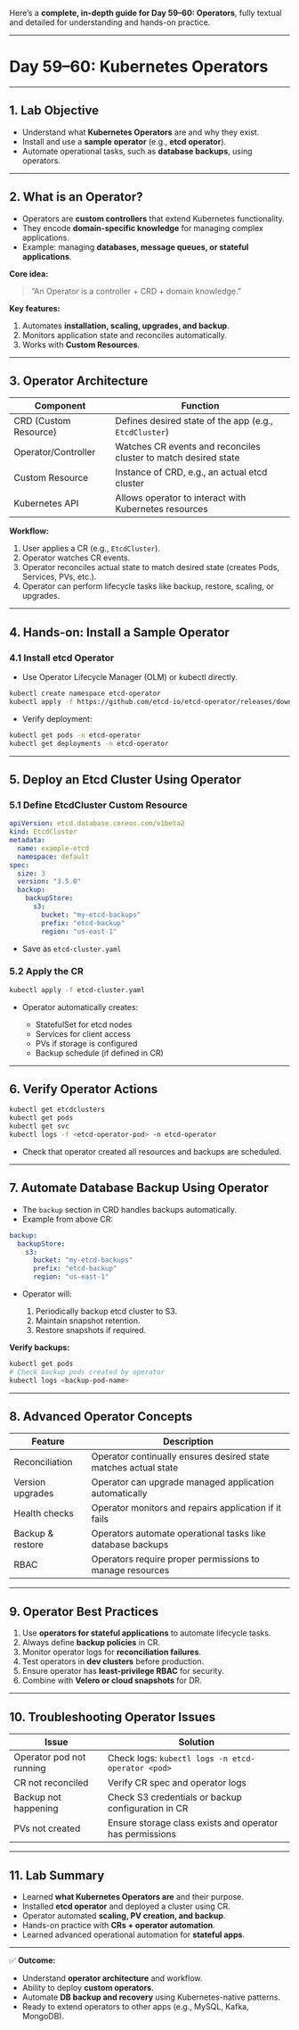 Here’s a **complete, in-depth guide for Day 59–60: Operators**, fully textual and detailed for understanding and hands-on practice.

---

# **Day 59–60: Kubernetes Operators**

---

## **1. Lab Objective**

* Understand what **Kubernetes Operators** are and why they exist.
* Install and use a **sample operator** (e.g., **etcd operator**).
* Automate operational tasks, such as **database backups**, using operators.

---

## **2. What is an Operator?**

* Operators are **custom controllers** that extend Kubernetes functionality.
* They encode **domain-specific knowledge** for managing complex applications.
* Example: managing **databases, message queues, or stateful applications**.

**Core idea:**

> “An Operator is a controller + CRD + domain knowledge.”

**Key features:**

1. Automates **installation, scaling, upgrades, and backup**.
2. Monitors application state and reconciles automatically.
3. Works with **Custom Resources**.

---

## **3. Operator Architecture**

| Component             | Function                                                        |
| --------------------- | --------------------------------------------------------------- |
| CRD (Custom Resource) | Defines desired state of the app (e.g., `EtcdCluster`)          |
| Operator/Controller   | Watches CR events and reconciles cluster to match desired state |
| Custom Resource       | Instance of CRD, e.g., an actual etcd cluster                   |
| Kubernetes API        | Allows operator to interact with Kubernetes resources           |

**Workflow:**

1. User applies a CR (e.g., `EtcdCluster`).
2. Operator watches CR events.
3. Operator reconciles actual state to match desired state (creates Pods, Services, PVs, etc.).
4. Operator can perform lifecycle tasks like backup, restore, scaling, or upgrades.

---

## **4. Hands-on: Install a Sample Operator**

### **4.1 Install etcd Operator**

* Use Operator Lifecycle Manager (OLM) or kubectl directly.

```bash
kubectl create namespace etcd-operator
kubectl apply -f https://github.com/etcd-io/etcd-operator/releases/download/v0.9.4/etcd-operator.yaml
```

* Verify deployment:

```bash
kubectl get pods -n etcd-operator
kubectl get deployments -n etcd-operator
```

---

## **5. Deploy an Etcd Cluster Using Operator**

### **5.1 Define EtcdCluster Custom Resource**

```yaml
apiVersion: etcd.database.coreos.com/v1beta2
kind: EtcdCluster
metadata:
  name: example-etcd
  namespace: default
spec:
  size: 3
  version: "3.5.0"
  backup:
    backupStore:
      s3:
        bucket: "my-etcd-backups"
        prefix: "etcd-backup"
        region: "us-east-1"
```

* Save as `etcd-cluster.yaml`

### **5.2 Apply the CR**

```bash
kubectl apply -f etcd-cluster.yaml
```

* Operator automatically creates:

  * StatefulSet for etcd nodes
  * Services for client access
  * PVs if storage is configured
  * Backup schedule (if defined in CR)

---

## **6. Verify Operator Actions**

```bash
kubectl get etcdclusters
kubectl get pods
kubectl get svc
kubectl logs -f <etcd-operator-pod> -n etcd-operator
```

* Check that operator created all resources and backups are scheduled.

---

## **7. Automate Database Backup Using Operator**

* The `backup` section in CRD handles backups automatically.
* Example from above CR:

```yaml
backup:
  backupStore:
    s3:
      bucket: "my-etcd-backups"
      prefix: "etcd-backup"
      region: "us-east-1"
```

* Operator will:

  1. Periodically backup etcd cluster to S3.
  2. Maintain snapshot retention.
  3. Restore snapshots if required.

**Verify backups:**

```bash
kubectl get pods
# Check backup pods created by operator
kubectl logs <backup-pod-name>
```

---

## **8. Advanced Operator Concepts**

| Feature          | Description                                                     |
| ---------------- | --------------------------------------------------------------- |
| Reconciliation   | Operator continually ensures desired state matches actual state |
| Version upgrades | Operator can upgrade managed application automatically          |
| Health checks    | Operator monitors and repairs application if it fails           |
| Backup & restore | Operators automate operational tasks like database backups      |
| RBAC             | Operators require proper permissions to manage resources        |

---

## **9. Operator Best Practices**

1. Use **operators for stateful applications** to automate lifecycle tasks.
2. Always define **backup policies** in CR.
3. Monitor operator logs for **reconciliation failures**.
4. Test operators in **dev clusters** before production.
5. Ensure operator has **least-privilege RBAC** for security.
6. Combine with **Velero or cloud snapshots** for DR.

---

## **10. Troubleshooting Operator Issues**

| Issue                    | Solution                                                 |
| ------------------------ | -------------------------------------------------------- |
| Operator pod not running | Check logs: `kubectl logs -n etcd-operator <pod>`        |
| CR not reconciled        | Verify CR spec and operator logs                         |
| Backup not happening     | Check S3 credentials or backup configuration in CR       |
| PVs not created          | Ensure storage class exists and operator has permissions |

---

## **11. Lab Summary**

* Learned **what Kubernetes Operators are** and their purpose.
* Installed **etcd operator** and deployed a cluster using CR.
* Operator automated **scaling, PV creation, and backup**.
* Hands-on practice with **CRs + operator automation**.
* Learned advanced operational automation for **stateful apps**.

---

✅ **Outcome:**

* Understand **operator architecture** and workflow.
* Ability to deploy **custom operators**.
* Automate **DB backup and recovery** using Kubernetes-native patterns.
* Ready to extend operators to other apps (e.g., MySQL, Kafka, MongoDB).


